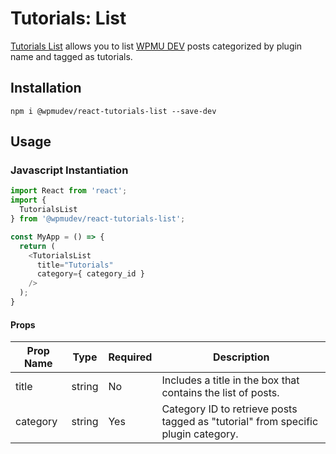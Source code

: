 # Tutorials: List
[Tutorials List](https://wpmudev.github.io/shared-ui-react/?path=/story/tutorials-list--primary) allows you to list [WPMU DEV](https://premium.wpmudev.org/blog/) posts categorized by plugin name and tagged as tutorials.

## Installation
```
npm i @wpmudev/react-tutorials-list --save-dev
```

## Usage

### Javascript Instantiation
```js
import React from 'react';
import {
  TutorialsList
} from '@wpmudev/react-tutorials-list';

const MyApp = () => {
  return (
    <TutorialsList
      title="Tutorials"
      category={ category_id }
    />
  );
}
```

#### Props
Prop Name | Type | Required | Description
--- | --- | --- | ---
title | string | No | Includes a title in the box that contains the list of posts.
category | string | Yes | Category ID to retrieve posts tagged as "tutorial" from specific plugin category.
